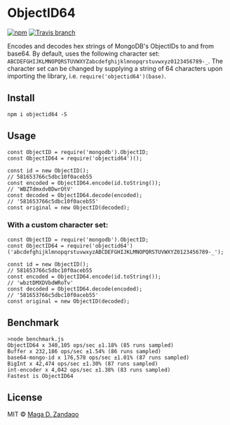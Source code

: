 # ObjectID64
[![npm](https://img.shields.io/npm/v/objectid64.svg?style=flat-square)](https://www.npmjs.com/package/objectid64)
[![Travis branch](https://img.shields.io/travis/zandaqo/objectid64.svg?style=flat-square)](https://travis-ci.org/zandaqo/objectid64)

Encodes and decodes hex strings of MongoDB's ObjectIDs to and from base64.
By default, uses the following character set: `ABCDEFGHIJKLMNOPQRSTUVWXYZabcdefghijklmnopqrstuvwxyz0123456789-_`.
The character set can be changed by supplying a string of 64 characters upon importing the library, i.e. `require('objectid64')(base)`.
 
## Install
```
npm i objectid64 -S
```

## Usage
```
const ObjectID = require('mongodb').ObjectID;
const ObjectID64 = require('objectid64')();

const id = new ObjectID();
// 581653766c5dbc10f0aceb55
const encoded = ObjectID64.encode(id.toString());
// 'WBZTdmxdvBDwrOtV'
const decoded = ObjectID64.decode(encoded);
// '581653766c5dbc10f0aceb55'
const original = new ObjectID(decoded);
```

### With a custom character set:
```
const ObjectID = require('mongodb').ObjectID;
const ObjectID64 = require('objectid64')('abcdefghijklmnopqrstuvwxyzABCDEFGHIJKLMNOPQRSTUVWXYZ0123456789-_');

const id = new ObjectID();
// 581653766c5dbc10f0aceb55
const encoded = ObjectID64.encode(id.toString());
// 'wbztDMXDVbdWRoTv'
const decoded = ObjectID64.decode(encoded);
// '581653766c5dbc10f0aceb55'
const original = new ObjectID(decoded);
```

## Benchmark
```
>node benchmark.js
ObjectID64 x 340,105 ops/sec ±1.18% (85 runs sampled)
Buffer x 232,186 ops/sec ±1.54% (86 runs sampled)
base64-mongo-id x 176,578 ops/sec ±1.01% (87 runs sampled)
BigInt x 42,474 ops/sec ±1.30% (87 runs sampled)
int-encoder x 4,042 ops/sec ±1.38% (83 runs sampled)
Fastest is ObjectID64
```

## License
MIT © [Maga D. Zandaqo](http://maga.name)

